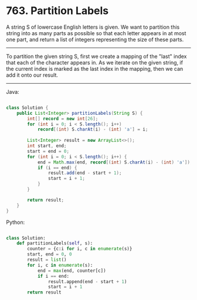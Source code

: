 # 763. Partition Labels

A string S of lowercase English letters is given. We want to partition this
string into as many parts as possible so that each letter appears in at most
one part, and return a list of integers representing the size of these parts.

---

To partition the given string S, first we create a mapping of the "last" index
that each of the character appears in. As we iterate on the given string, if
the current index is marked as the last index in the mapping, then we can add
it onto our result.

---

Java:

```java

class Solution {
    public List<Integer> partitionLabels(String S) {
        int[] record = new int[26];
        for (int i = 0; i < S.length(); i++)
            record[(int) S.charAt(i) - (int) 'a'] = i;
        
        List<Integer> result = new ArrayList<>();
        int start, end;
        start = end = 0;
        for (int i = 0; i < S.length(); i++) {
            end = Math.max(end, record[(int) S.charAt(i) - (int) 'a']);
            if (i == end) {
                result.add(end - start + 1);
                start = i + 1;
            }
        }

        return result;
    }
}
```

Python:

```python

class Solution:
    def partitionLabels(self, s):
        counter = {c:i for i, c in enumerate(s)}
        start, end = 0, 0
        result = list()
        for i, c in enumerate(s):
            end = max(end, counter[c])
            if i == end:
                result.append(end - start + 1)
                start = i + 1
        return result
```


